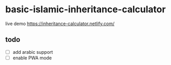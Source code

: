 # basic-islamic-inheritance-calculator
live demo https://inheritance-calculator.netlify.com/

## todo
- [ ] add arabic support
- [ ] enable PWA mode